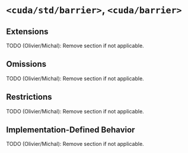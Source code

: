 # `<cuda/std/barrier>`, `<cuda/barrier>`

## Extensions

TODO (Olivier/Michal): Remove section if not applicable.

## Omissions

TODO (Olivier/Michal): Remove section if not applicable.

## Restrictions

TODO (Olivier/Michal): Remove section if not applicable.

## Implementation-Defined Behavior

TODO (Olivier/Michal): Remove section if not applicable.


